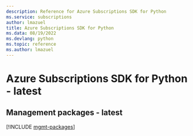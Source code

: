 ```yaml
---
description: Reference for Azure Subscriptions SDK for Python
ms.service: subscriptions
author: lmazuel
title: Azure Subscriptions SDK for Python
ms.data: 08/19/2022
ms.devlang: python
ms.topic: reference
ms.author: lmazuel
---
```

# Azure Subscriptions SDK for Python - latest

## Management packages - latest
[!INCLUDE [mgmt-packages](subscriptions-mgmt-index.md)]